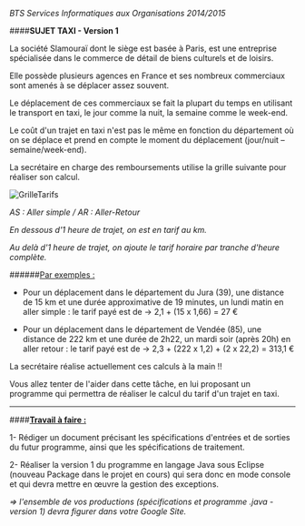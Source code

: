 *BTS Services Informatiques aux Organisations 2014/2015*

####**SUJET TAXI - Version 1**

La société Slamouraï dont le siège est basée à Paris, est une entreprise spécialisée dans le commerce de détail de biens culturels et de loisirs. 

Elle possède plusieurs agences en France et ses nombreux commerciaux sont amenés à se déplacer assez souvent.

Le déplacement de ces commerciaux se fait la plupart du temps en utilisant le transport en taxi, le jour comme la nuit, la semaine comme le week-end.

Le coût d'un trajet en taxi n'est pas le même en fonction du département où on se déplace et prend en compte le moment du déplacement (jour/nuit – semaine/week-end).

La secrétaire en charge des remboursements utilise la grille suivante pour réaliser son calcul.

![GrilleTarifs](http://oi58.tinypic.com/s620rc.jpg)

*AS : Aller simple / AR : Aller-Retour*

*En dessous d'1 heure de trajet, on est en tarif au km.*

*Au delà d'1 heure de trajet, on ajoute le tarif horaire par tranche d'heure complète.*


######<u>Par exemples :</u>

- Pour un déplacement dans le département du Jura (39), une distance de 15 km et une durée approximative de 19 minutes, un lundi matin en aller simple : le tarif payé est de
→ 2,1 + (15 x 1,66) = 27 €

- Pour un déplacement dans le département de Vendée (85), une distance de 222 km et une durée de 2h22, un mardi soir (après 20h) en aller retour : le tarif payé est de
→ 2,3 + (222 x 1,2) + (2 x 22,2) = 313,1 €

La secrétaire réalise actuellement ces calculs à la main !! 

Vous allez tenter de l'aider dans cette tâche, en lui proposant un programme qui permettra de réaliser le calcul du tarif d'un trajet en taxi.

---

####**<u>Travail à faire :</u>**

1- Rédiger un document précisant les spécifications d'entrées et de sorties du futur programme, ainsi que les spécifications de traitement.

2- Réaliser la version 1 du programme en langage Java sous Eclipse (nouveau Package dans le projet en cours) qui sera donc en mode console et qui devra mettre en œuvre la gestion des exceptions.

*=> l'ensemble de vos productions (spécifications et programme .java - version 1) devra figurer dans votre Google Site.*
